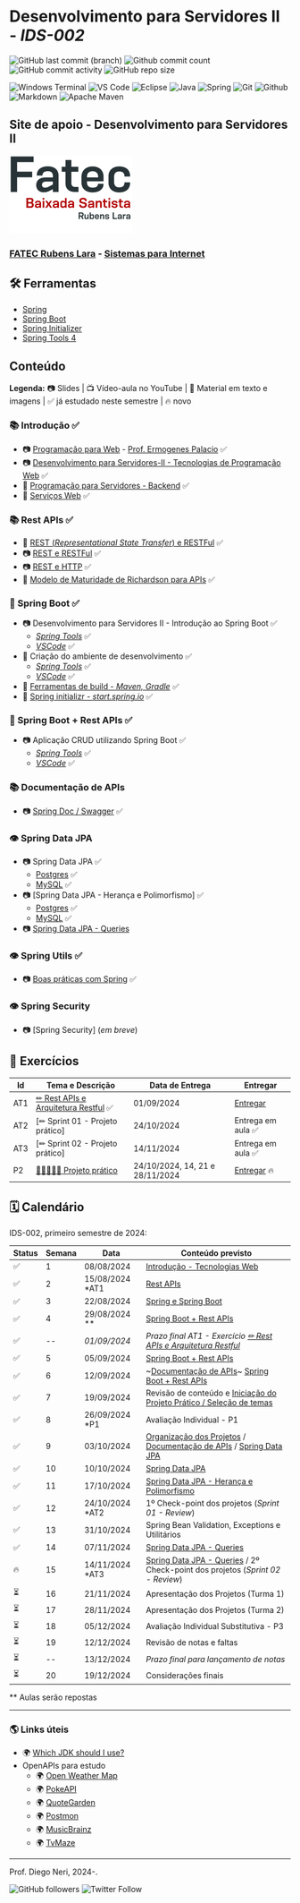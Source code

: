 # Desenvolvimento para Servidores II - _IDS-002_

![GitHub last commit (branch)](https://img.shields.io/github/last-commit/diegoneri/aulas-ds-spring-boot/main?label=%C3%BAltima%20atualiza%C3%A7%C3%A3o)
![Github commit count](https://badgen.net/github/commits/diegoneri/aulas-ds-spring-boot)
![GitHub commit activity](https://img.shields.io/github/commit-activity/m/diegoneri/aulas-ds-spring-boot?label=commits)
![GitHub repo size](https://img.shields.io/github/repo-size/diegoneri/aulas-ds-spring-boot?label=tamanho)

![Windows Terminal](https://img.shields.io/badge/windows%20terminal-4D4D4D?style=for-the-badge&logo=windows%20terminal&logoColor=white)
![VS Code](https://img.shields.io/badge/Visual_Studio_Code-0078D4?style=for-the-badge&logo=visual%20studio%20code&logoColor=white)
![Eclipse](https://img.shields.io/badge/Eclipse-FE7A16.svg?style=for-the-badge&logo=Eclipse&logoColor=white)
![Java](https://img.shields.io/badge/java-%23ED8B00.svg?style=for-the-badge&logo=openjdk&logoColor=white)
![Spring](https://img.shields.io/badge/spring-%236DB33F.svg?style=for-the-badge&logo=spring&logoColor=white)
![Git](https://img.shields.io/badge/GIT-E44C30?style=for-the-badge&logo=git&logoColor=white)
![Github](https://img.shields.io/badge/GitHub-100000?style=for-the-badge&logo=github&logoColor=white)
![Markdown](https://img.shields.io/badge/Markdown-000000?style=for-the-badge&logo=markdown&logoColor=white)
![Apache Maven](https://img.shields.io/badge/Apache%20Maven-C71A36?style=for-the-badge&logo=Apache%20Maven&logoColor=white)

## Site de apoio - Desenvolvimento para Servidores II

![Logo em cores da FATEC RL](content/logo/fatec_rl-cor.png)

### [FATEC Rubens Lara](https://fatecrl.edu.br/) - [Sistemas para Internet](https://fatecrl.edu.br/cursos/sistemas-para-internet/)

## 🛠 Ferramentas

- [Spring](<https://spring.io/>)
- [Spring Boot](<https://spring.io/quickstart>)
- [Spring Initializer](<http://start.spring.io/>)
- [Spring Tools 4](<https://spring.io/tools>)

## Conteúdo

**Legenda:** 📷 Slides \| 📺 Vídeo-aula no YouTube \| 📖 Material em texto e imagens \|  ✅ já estudado neste semestre \| 🔥 novo

### 📚 Introdução ✅

- 📷 [Programação para Web](https://docs.google.com/presentation/d/1W1dcLeHVS2Ln7MG7S5A7SaTsHD0iQBA5OxIyJTGeKLc/edit "Slides - Aulas Programação Web") - [Prof. Ermogenes Palacio](<https://github.com/ermogenes> "Github do Professor Ermogenes Palacio") ✅
- 📷 [Desenvolvimento para Servidores-II - Tecnologias de Programação Web](https://docs.google.com/presentation/d/1npVNbaS8hyEi5x5X5aXqxX37rppnTjkYakQRUSlRHik) ✅
- 📖 [Programação para Servidores - Backend](content/01.1-backend.md) ✅
- 📖 [Serviços Web](content/01.2-web-services.md) ✅

### 📚 Rest APIs ✅

- 📖 [REST (_Representational State Transfer_) e RESTFul](content/02.1-rest.md) ✅
- 📷 [REST e RESTFul](https://docs.google.com/presentation/d/1PjSWVBGRktm68rdRfdCVRcBo61pyV2k3-GkfSo-q3_8) ✅
- 📷 [REST e HTTP](https://docs.google.com/presentation/d/1Gq0zHvSbxAiENc8HRZ77-mwhAbkYOiiv77eqIucMKvo) ✅
- 📖 [Modelo de Maturidade de Richardson para APIs](content/02.2-maturity-level.md) ✅

### 🔢 Spring Boot ✅

- 📷 Desenvolvimento para Servidores II - Introdução ao Spring Boot ✅
  - [_Spring Tools_](https://docs.google.com/presentation/d/1RwWEuKu0ZKVAkmaHvXmaijCQZdNVJJzXs3NK1_G20Bk) ✅
  - [_VSCode_](https://docs.google.com/presentation/d/1ca0m66V9DRNab9IPJdSIQFpoF-Rkte68XN7bLTkc_lo) ✅
- 📖 Criação do ambiente de desenvolvimento ✅
  - [_Spring Tools_](content/03.2-ambiente.md) ✅
  - [_VSCode_](content/03.2-ambiente-vscode.md) ✅  
- 📖 [Ferramentas de build - _Maven, Gradle_](content/03.3-build.md) ✅
- 📖 [Spring initializr - _start.spring.io_](content/03.4-initializr.md) ✅

### 🔢 Spring Boot + Rest APIs ✅

- 📷 Aplicação CRUD utilizando Spring Boot ✅
  - [_Spring Tools_](https://docs.google.com/presentation/d/1XGFe1ANaLRckr6DWOmV6MGxB188p3-xGaCI0rY4MmXY) ✅
  - [_VSCode_](https://docs.google.com/presentation/d/1ZUhbhOTDg5gtrH2iZvHVmAsu2_W8oiLwspEd_BnrFHM) ✅

### 📚 Documentação de APIs

- 📷 [Spring Doc / Swagger](https://docs.google.com/presentation/d/1t05E6B46_HVLWZTdI1PfvMxMkJ0VxPoenW24R3WqaVU) ✅

### 👁 Spring Data JPA

- 📷 Spring Data JPA ✅
   - [Postgres](https://docs.google.com/presentation/d/1C_V9mEnG3ssFfdYVHBYQAC3zOa_mXBoe_u83vXhV7_s) ✅
   - [MySQL](https://docs.google.com/presentation/d/1Y_zQP06PaXMJYY1S5HUCybvByEzcHw6vXZI5SmlkzWA) ✅
- 📷 [Spring Data JPA - Herança e Polimorfismo] ✅
   - [Postgres](https://docs.google.com/presentation/d/16DJQrhkb2tA5nBJI9vSWTgtP0Pru6f7UmEN_sHoXpQs) ✅
   - [MySQL](https://docs.google.com/presentation/d/11g26sX5Uy13Wx1NM_pVJ-ddZZofEMjIT9WPphDUWD-c) ✅
- 📷 [Spring Data JPA - Queries](https://docs.google.com/presentation/d/16vCj8sGp4lcraBOB0IyEgVrAJ-3XuynxOzRpW1nzDXc)

### 👁 Spring Utils ✅

- 📷 [Boas práticas com Spring](https://docs.google.com/presentation/d/12QH4_qgZ3BdSfE3vBVfK6ahZ-uk65obHpd5sYfR1tgc) ✅
  
### 👁 Spring Security

- 📷 [Spring Security] (_em breve_)
 
## 🥋 Exercícios

Id  | Tema e Descrição | Data de Entrega | Entregar
----|------------------|-----------------|------------
AT1 | [✏ Rest APIs e Arquitetura Restful](content/exercises/02.2-analise-maturidade.md) ✅| 01/09/2024 | [Entregar](https://forms.office.com/r/gdxaq72g6v)
AT2 | [✏ Sprint 01 - Projeto prático] | 24/10/2024 | Entrega em aula ✅
AT3 | [✏ Sprint 02 - Projeto prático] | 14/11/2024 | Entrega em aula ✅
P2  | [👨‍💻👩‍💻👔 Projeto prático](content/exercises/03.1-projeto-pratico.md)| 24/10/2024, 14, 21 e 28/11/2024 | [Entregar](https://forms.office.com/r/vgYn3icYJV) 🔥

## 🗓 Calendário

IDS-002, primeiro semestre de 2024:

Status | Semana | Data                | Conteúdo previsto                                                     
-------|--------| ------------------- | --------------------------------------------------------------------- 
  ✅   |1      | 08/08/2024          | [Introdução - Tecnologias Web](#-introdu%C3%A7%C3%A3o---tecnologias-web)
  ✅   |2      | 15/08/2024   *AT1   | [Rest APIs](#-rest-apis)                                 
  ✅   |3      | 22/08/2024          | [Spring e Spring Boot](#-spring-boot)                                
  ✅   |4      | 29/08/2024   **     | [Spring Boot + Rest APIs](#-spring-boot--rest-apis)                          
  ✅   |--     | _01/09/2024_        | _Prazo final AT1 - Exercício [✏ Rest APIs e Arquitetura Restful](content/exercises/02.2-analise-maturidade.md)_
  ✅   |5      | 05/09/2024          | [Spring Boot + Rest APIs](#-spring-boot--rest-apis)                                 
  ✅   |6      | 12/09/2024          | ~[Documentação de APIs](#-swagger-e-documentação-de-apis)~ [Spring Boot + Rest APIs](#-spring-boot--rest-apis)                          
  ✅   |7      | 19/09/2024          | Revisão de conteúdo e [Iniciação do Projeto Prático / Seleção de temas](content/exercises/03.2-proposals.md)      
  ✅   |8      | 26/09/2024   *P1    | Avaliação Individual - P1          
  ✅   |9      | 03/10/2024          | [Organização dos Projetos](content/exercises/03.1-projeto-pratico.md) / [Documentação de APIs](#-swagger-e-documentação-de-apis) / [Spring Data JPA](#-spring-data-jpa)                            
  ✅   |10     | 10/10/2024          | [Spring Data JPA](#-spring-data-jpa)
  ✅   |11     | 17/10/2024          | [Spring Data JPA - Herança e Polimorfismo](#-spring-data-jpa)
  ✅   |12     | 24/10/2024   *AT2   | 1º Check-point dos projetos (_Sprint 01 - Review_)                          
  ✅   |13     | 31/10/2024          | Spring Bean Validation, Exceptions e Utilitários
  ✅   |14     | 07/11/2024          | [Spring Data JPA - Queries](#-spring-data-jpa)
  🔥   |15     | 14/11/2024   *AT3   | [Spring Data JPA - Queries](#-spring-data-jpa) / 2º Check-point dos projetos (_Sprint 02 - Review_)                                         
  ⏳   |16     | 21/11/2024          | Apresentação dos Projetos (Turma 1)             
  ⏳   |17     | 28/11/2024          | Apresentação dos Projetos (Turma 2)                                                  
  ⏳   |18     | 05/12/2024          | Avaliação Individual Substitutiva - P3       
  ⏳   |19     | 12/12/2024          | Revisão de notas e faltas
  ⏳   |--     | 13/12/2024          | _Prazo final para lançamento de notas_         
  ⏳   |20     | 19/12/2024          | Considerações finais                                                                             
 
** Aulas serão repostas

---


### 🌎 Links úteis

- 🌍 [Which JDK should I use?](https://whichjdk.com/)
- OpenAPIs para estudo
  - 🌍 [Open Weather Map](https://openweathermap.org/api/one-call-3)
  - 🌍 [PokeAPI](https://pokeapi.co/)
  - 🌍 [QuoteGarden](https://pprathameshmore.github.io/QuoteGarden/)
  - 🌍 [Postmon](https://postmon.com.br/)
  - 🌍 [MusicBrainz](https://musicbrainz.org/doc/MusicBrainz_API)
  - 🌍 [TvMaze](https://www.tvmaze.com/api)

----
Prof. Diego Neri, 2024-.

![GitHub followers](https://img.shields.io/github/followers/diegoneri?label=seguidores&style=social)
![Twitter Follow](https://img.shields.io/twitter/follow/diegoneri?style=social)
